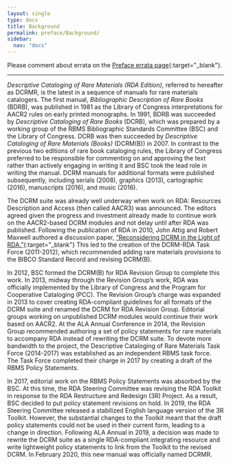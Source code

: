 ```yaml
---
layout: single
type: docs
title: Background
permalink: preface/Background/
sidebar:
  nav: "docs"
---
```


Please comment about errata on the [Preface errata page](https://docs.google.com/document/d/1KSt090ycV2BCt6I9vIpcknGrQcyXAK8WtRKg_WvYDEA/edit#heading=h.84l1z3p667lq){:target="_blank"}.

---

*Descriptive Cataloging of Rare Materials (RDA Edition)*, referred to hereafter as DCRMR, is the latest in a sequence of manuals for rare materials catalogers. The first manual, *Bibliographic Description of Rare Books* (BDRB), was published in 1981 as the Library of Congress interpretations for AACR2 rules on early printed monographs. In 1991, BDRB was succeeded by *Descriptive Cataloging of Rare Books* (DCRB), which was prepared by a working group of the RBMS Bibliographic Standards Committee (BSC) and the Library of Congress. DCRB was then succeeded by *Descriptive Cataloging of Rare Materials (Books)* (DCRM(B)) in 2007. In contrast to the previous two editions of rare book cataloging rules, the Library of Congress preferred to be responsible for commenting on and approving the text rather than actively engaging in writing it and BSC took the lead role in writing the manual.  DCRM manuals for additional formats were published subsequently, including serials (2008), graphics (2013), cartographic (2016), manuscripts (2016), and music (2016).

The DCRM suite was already well underway when work on RDA: Resources Description and Access (then called AACR3) was announced. The editors agreed given the progress and investment already made to continue work on the AACR2-based DCRM modules and not delay until after RDA was published. Following the publication of RDA in 2010, John Attig and Robert Maxwell authored a discussion paper, [“Reconsidering DCRM in the Light of RDA.”](http://rbms.info/files/committees/bibliographic_standards/committee-docs/DCRM_RDA-DP-20101214.pdf){:target="_blank"} This led to the creation of the DCRM-RDA Task Force (2011-2012), which recommended adding rare materials provisions to the BIBCO Standard Record and revising DCRM(B). 

In 2012, BSC formed the DCRM(B) for RDA Revision Group to complete this work. In 2013, midway through the Revision Group’s work, RDA was officially implemented by the Library of Congress and the Program for Cooperative Cataloging (PCC). The Revision Group’s charge was expanded in 2013 to cover creating RDA-compliant guidelines for all formats of the DCRM suite and renamed the DCRM for RDA Revision Group.  Editorial groups working on unpublished DCRM modules would continue their work based on AACR2.  At the ALA Annual Conference in 2014, the Revision Group recommended authoring a set of policy statements for rare materials to accompany RDA instead of rewriting the DCRM suite. To devote more bandwidth to the project, the Descriptive Cataloging of Rare Materials Task Force (2014-2017) was established as an independent RBMS task force.  The Task Force completed their charge in 2017 by creating a draft of the RBMS Policy Statements. 

In 2017, editorial work on the RBMS Policy Statements was absorbed by the BSC. At this time, the RDA Steering Committee was revising the RDA Toolkit in response to the RDA Restructure and Redesign (3R) Project. As a result, BSC decided to put policy statement revisions on hold. In 2019, the RDA Steering Committee released a stabilized English language version of the 3R Toolkit. However, the substantial changes to the Toolkit meant that the draft policy statements could not be used in their current form, leading to a change in direction. Following ALA Annual in 2019, a decision was made to rewrite the DCRM suite as a single RDA-compliant integrating resource and write lightweight policy statements to link from the Toolkit to the revised DCRM. In February 2020, this new manual was officially named DCRMR.


